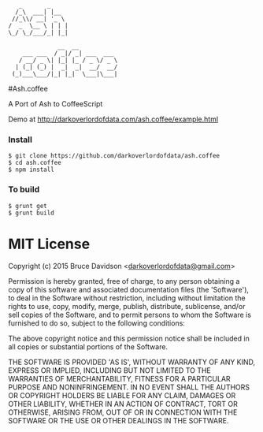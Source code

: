        _       _
      /_\  ___| |__
     //_\\/ __| '_ \
    /  _  \__ \ | | |
    \_/ \_/___/_| |_|

                  __  __
        ___ ___  / _|/ _| ___  ___
       / __/ _ \| |_| |_ / _ \/ _ \
      | (_| (_) |  _|  _|  __/  __/
     (_)___\___/|_| |_|  \___|\___|



#Ash.coffee

A Port of Ash to CoffeeScript

Demo at http://darkoverlordofdata.com/ash.coffee/example.html

### Install
    $ git clone https://github.com/darkoverlordofdata/ash.coffee
    $ cd ash.coffee
    $ npm install

### To build

    $ grunt get
    $ grunt build

# MIT License

Copyright (c) 2015 Bruce Davidson &lt;darkoverlordofdata@gmail.com&gt;

Permission is hereby granted, free of charge, to any person obtaining
a copy of this software and associated documentation files (the
'Software'), to deal in the Software without restriction, including
without limitation the rights to use, copy, modify, merge, publish,
distribute, sublicense, and/or sell copies of the Software, and to
permit persons to whom the Software is furnished to do so, subject to
the following conditions:

The above copyright notice and this permission notice shall be
included in all copies or substantial portions of the Software.

THE SOFTWARE IS PROVIDED 'AS IS', WITHOUT WARRANTY OF ANY KIND,
EXPRESS OR IMPLIED, INCLUDING BUT NOT LIMITED TO THE WARRANTIES OF
MERCHANTABILITY, FITNESS FOR A PARTICULAR PURPOSE AND NONINFRINGEMENT.
IN NO EVENT SHALL THE AUTHORS OR COPYRIGHT HOLDERS BE LIABLE FOR ANY
CLAIM, DAMAGES OR OTHER LIABILITY, WHETHER IN AN ACTION OF CONTRACT,
TORT OR OTHERWISE, ARISING FROM, OUT OF OR IN CONNECTION WITH THE
SOFTWARE OR THE USE OR OTHER DEALINGS IN THE SOFTWARE.
